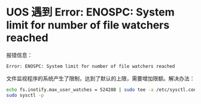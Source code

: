 # UOS 遇到 Error: ENOSPC: System limit for number of file watchers reached

报错信息：

```sh
Error: ENOSPC: System limit for number of file watchers reached
```

文件监视程序的系统产生了限制，达到了默认的上限，需要增加限额。解决办法：

```sh
echo fs.inotify.max_user_watches = 524288 | sudo tee -a /etc/sysctl.conf 
sudo sysctl -p
```